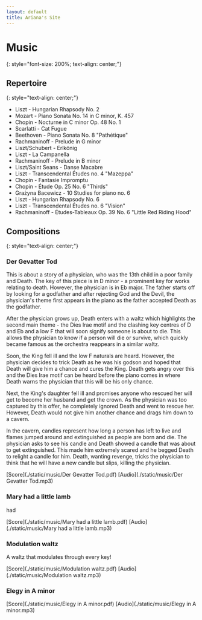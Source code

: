 ```yaml
---
layout: default
title: Ariana's Site
---
```


# Music
{: style="font-size: 200%; text-align: center;"}

## Repertoire
{: style="text-align: center;"}

 - Liszt - Hungarian Rhapsody No. 2
 - Mozart - Piano Sonata No. 14 in C minor, K. 457
 - Chopin - Nocturne in C minor Op. 48 No. 1
 - Scarlatti - Cat Fugue
 - Beethoven - Piano Sonata No. 8 "Pathétique"
 - Rachmaninoff - Prelude in G minor 
 - Liszt/Schubert - Erlkönig 
 - Liszt - La Campanella 
 - Rachmaninoff - Prelude in B minor 
 - Liszt/Saint Seans - Danse Macabre 
 - Liszt - Transcendental Études no. 4 "Mazeppa" 
 - Chopin - Fantasie Impromptu 
 - Chopin - Étude Op. 25 No. 6 "Thirds"
 - Grażyna Bacewicz - 10 Studies for piano no. 6 
 - Liszt - Hungarian Rhapsody No. 6 
 - Liszt - Transcendental Études no. 6 "Vision"
 - Rachmaninoff - Études-Tableaux Op. 39 No. 6 "Little Red Riding Hood"

## Compositions
{: style="text-align: center;"}

### Der Gevatter Tod

This is about a story of a physician, who was the 13th child in a poor family and Death. The key of this piece is in D minor - a prominent key for works relating to death. However, the physician is in Eb major. The father starts off by looking for a godfather and after rejecting God and the Devil, the physician's theme first appears in the piano as the father accepted Death as the godfather.

After the physician grows up, Death enters with a waltz which highlights the second main theme - the Dies Irae motif and the clashing key centres of D and Eb and a low F that will soon signify someone is about to die. This allows the physician to know if a person will die or survive, which quickly became famous as the orchestra reappears in a similar waltz.

Soon, the King fell ill and the low F naturals are heard. However, the physician decides to trick Death as he was his godson and hoped that Death will give him a chance and cures the King. Death gets angry over this and the Dies Irae motif can be heard before the piano comes in where Death warns the physician that this will be his only chance.

Next, the King's daughter fell ill and promises anyone who rescued her will get to become her husband and get the crown. As the physician was too captured by this offer, he completely ignored Death and went to rescue her. However, Death would not give him another chance and drags him down to a cavern.

In the cavern, candles represent how long a person has left to live and flames jumped around and extinguished as people are born and die. The physician asks to see his candle and Death showed a candle that was about to get extinguished. This made him extremely scared and he begged Death to relight a candle for him. Death, wanting revenge, tricks the physician to think that he will have a new candle but slips, killing the physician.

[Score](./static/music/Der Gevatter Tod.pdf)
[Audio](./static/music/Der Gevatter Tod.mp3)

### Mary had a little lamb

had

[Score](./static/music/Mary had a little lamb.pdf)
[Audio](./static/music/Mary had a little lamb.mp3)

### Modulation waltz

A waltz that modulates through every key!

[Score](./static/music/Modulation waltz.pdf)
[Audio](./static/music/Modulation waltz.mp3)

### Elegy in A minor

[Score](./static/music/Elegy in A minor.pdf)
[Audio](./static/music/Elegy in A minor.mp3)
